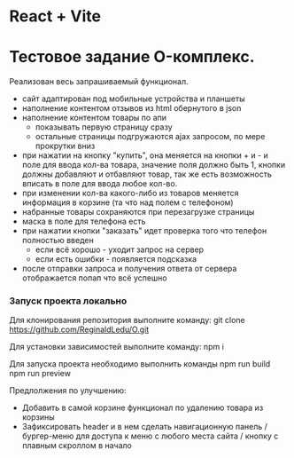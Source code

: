 # React + Vite
# Тестовое задание O-комплекс.

Реализован весь запрашиваемый функционал.

- сайт адаптирован под мобильные устройства и планшеты
- наполнение контентом отзывов из html обернутого в json
- наполнение контентом товары по апи
    - показывать первую страницу сразу
    - остальные страницы подгружаются ajax запросом, по мере прокрутки вниз
- при нажатии на кнопку "купить", она меняется на кнопки + и - и поле для ввода кол-ва товара, значение поля должно быть 1, кнопки должны добавляют и отбавляют товар, так же есть возможность вписать в поле для ввода любое кол-во.
- при изменении кол-ва какого-либо из товаров меняется информация в корзине (та что над полем с телефоном)
- набранные товары сохраняются при перезагрузке страницы
- маска в поле для телефона есть
- при нажатии кнопки "заказать" идет проверка того что телефон полностью введен
    - если всё хорошо - уходит запрос на сервер
    - если есть ошибки - появляется подсказка 
- после отправки запроса и получения ответа от сервера отображается попап что всё успешно 


### Запуск проекта локально 

Для клонирования репозитория выполните команду: git clone https://github.com/ReginaldLedu/O.git

Для установки зависимостей выполните команду: npm i

Для запуска проекта необходимо выполнить команды 
npm run build
npm run preview

Предлолжения по улучшению:

- Добавить в самой корзине функционал по удалению товара из корзины
- Зафиксировать header и в нем сделать навигационную панель  / бургер-меню для доступа к меню с любого места сайта / кнопку с плавным скроллом в начало

